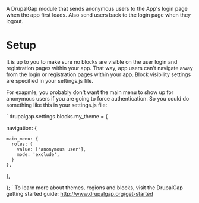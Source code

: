 A DrupalGap module that sends anonymous users to the App's login page when the
app first loads. Also send users back to the login page when they logout.

Setup
=====

It is up to you to make sure no blocks are visible on the user login and
registration pages within your app. That way, app users can't navigate away from
the login or registration pages within your app. Block visibility settings are
specified in your settings.js file.

For exapmle, you probably don't want the main menu to show up for anonymous
users if you are going to force authentication. So you could do something like
this in your settings.js file:

`
drupalgap.settings.blocks.my_theme = {

  navigation: {

    main_menu: {
      roles: {
        value: ['anonymous user'],
        mode: 'exclude',
      }
    },
  },

};
`
To learn more about themes, regions and blocks, visit the DrupalGap getting
started guide: http://www.drupalgap.org/get-started
